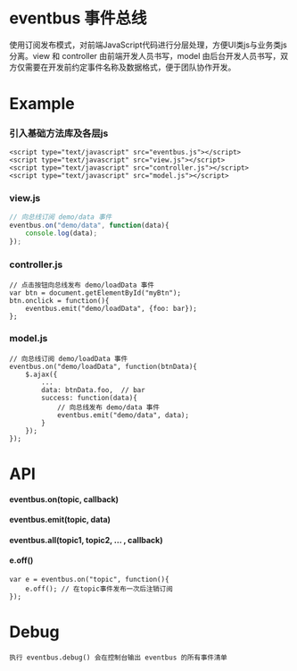 # eventbus 事件总线

使用订阅发布模式，对前端JavaScript代码进行分层处理，方便UI类js与业务类js分离。view 和 controller 由前端开发人员书写，model 由后台开发人员书写，双方仅需要在开发前约定事件名称及数据格式，便于团队协作开发。


# Example

### 引入基础方法库及各层js

	<script type="text/javascript" src="eventbus.js"></script>
	<script type="text/javascript" src="view.js"></script>
	<script type="text/javascript" src="controller.js"></script>
	<script type="text/javascript" src="model.js"></script>


### view.js

```js
// 向总线订阅 demo/data 事件
eventbus.on("demo/data", function(data){
	console.log(data);
});
```

### controller.js
	
	// 点击按钮向总线发布 demo/loadData 事件
	var btn = document.getElementById("myBtn");
	btn.onclick = function(){
		eventbus.emit("demo/loadData", {foo: bar});
	};

### model.js
	
	// 向总线订阅 demo/loadData 事件
	eventbus.on("demo/loadData", function(btnData){
		$.ajax({
			...
			data: btnData.foo,  // bar
			success: function(data){
				// 向总线发布 demo/data 事件
				eventbus.emit("demo/data", data);
			}
		});
	});

# API

#### eventbus.on(topic, callback)


#### eventbus.emit(topic, data)


#### eventbus.all(topic1, topic2, ... , callback)


#### e.off()

	var e = eventbus.on("topic", function(){
		e.off(); // 在topic事件发布一次后注销订阅
	});

# Debug

	执行 eventbus.debug() 会在控制台输出 eventbus 的所有事件清单